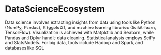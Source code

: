 # DataScienceEcosystem
Data science involves extracting insights from data using tools like Python (NumPy, Pandas), R (ggplot2), and machine learning libraries (Scikit-learn, TensorFlow). Visualization is achieved with Matplotlib and Seaborn, while Pandas and Dplyr handle data cleaning. Statistical analysis employs SciPy and StatsModels. For big data, tools include Hadoop and Spark, and databases like SQL
